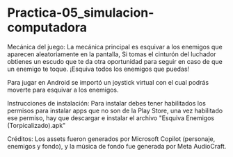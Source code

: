 # Practica-05_simulacion-computadora
Mecánica del juego:
La mecánica principal es esquivar a los enemigos que aparecen aleatoriamente en la pantalla,
Si tomas el cinturón del luchador obtienes un escudo que te da otra oportunidad para seguir en caso
de que un enemigo te toque. ¡Esquiva todos los enemigos que puedas!

Para jugar en Android se importó un joystick virtual con el cual podrás moverte para esquivar a los enemigos.

Instrucciones de instalación:
Para instalar debes tener habilitados los permisos para instalar apps que no son de la Play Store,
una vez habilitado ese permiso, hay que descargar e instalar el archivo "Esquiva Enemigos (Torpicalizado).apk"

Créditos:
Los assets fueron generados por Microsoft Copilot (personaje, enemigos y fondo), 
y la música de fondo fue generada por Meta AudioCraft.
